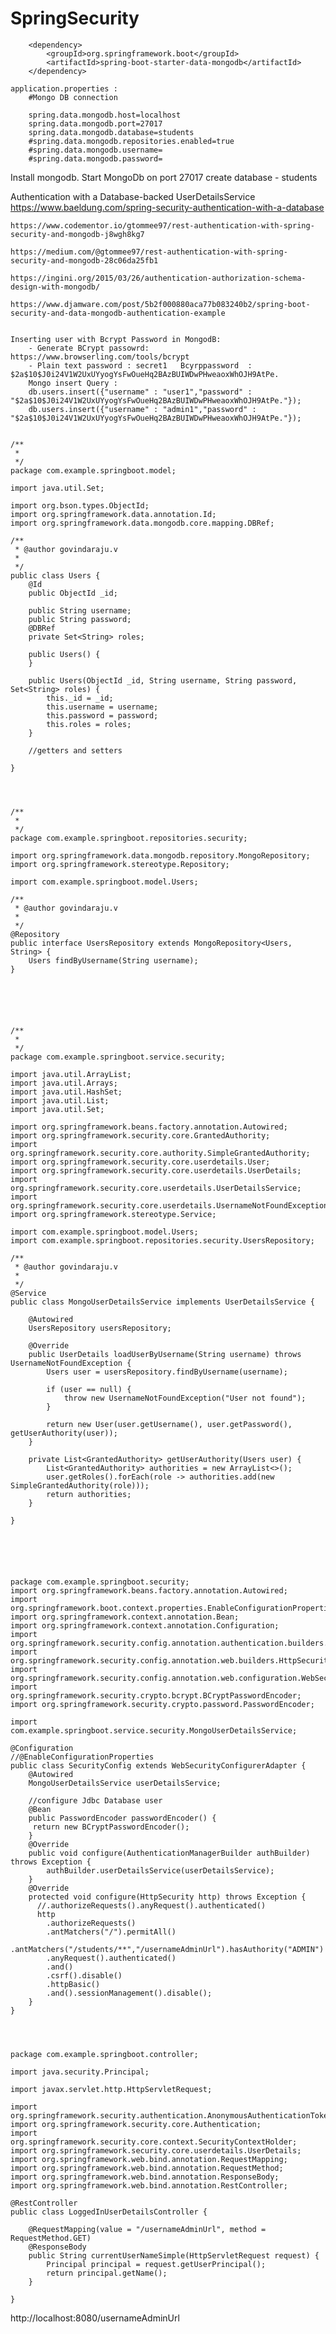 # SpringSecurity


		<dependency>
			<groupId>org.springframework.boot</groupId>
			<artifactId>spring-boot-starter-data-mongodb</artifactId>
		</dependency>

	application.properties :
		#Mongo DB connection

		spring.data.mongodb.host=localhost
		spring.data.mongodb.port=27017
		spring.data.mongodb.database=students
		#spring.data.mongodb.repositories.enabled=true
		#spring.data.mongodb.username=
		#spring.data.mongodb.password=



Install mongodb.
Start MongoDb on port 27017
create database - students


Authentication with a Database-backed UserDetailsService
	https://www.baeldung.com/spring-security-authentication-with-a-database
	
	https://www.codementor.io/gtommee97/rest-authentication-with-spring-security-and-mongodb-j8wgh8kg7
	
	https://medium.com/@gtommee97/rest-authentication-with-spring-security-and-mongodb-28c06da25fb1
	
	https://ingini.org/2015/03/26/authentication-authorization-schema-design-with-mongodb/
	
	https://www.djamware.com/post/5b2f000880aca77b083240b2/spring-boot-security-and-data-mongodb-authentication-example
	

	Inserting user with Bcrypt Password in MongodB:
		- Generate BCrypt passowrd: https://www.browserling.com/tools/bcrypt
		- Plain text password : secret1   Bcyrppassword  : $2a$10$J0i24V1W2UxUYyogYsFwOueHq2BAzBUIWDwPHweaoxWhOJH9AtPe.
		Mongo insert Query : 
		db.users.insert({"username" : "user1","password" : "$2a$10$J0i24V1W2UxUYyogYsFwOueHq2BAzBUIWDwPHweaoxWhOJH9AtPe."});
		db.users.insert({"username" : "admin1","password" : "$2a$10$J0i24V1W2UxUYyogYsFwOueHq2BAzBUIWDwPHweaoxWhOJH9AtPe."});


	/**
	 * 
	 */
	package com.example.springboot.model;

	import java.util.Set;

	import org.bson.types.ObjectId;
	import org.springframework.data.annotation.Id;
	import org.springframework.data.mongodb.core.mapping.DBRef;

	/**
	 * @author govindaraju.v
	 *
	 */
	public class Users {
		@Id
		public ObjectId _id;

		public String username;
		public String password;
		@DBRef
		private Set<String> roles;

		public Users() {
		}

		public Users(ObjectId _id, String username, String password, Set<String> roles) {
			this._id = _id;
			this.username = username;
			this.password = password;
			this.roles = roles;
		}

		//getters and setters

	}



 
	/**
	 * 
	 */
	package com.example.springboot.repositories.security;

	import org.springframework.data.mongodb.repository.MongoRepository;
	import org.springframework.stereotype.Repository;

	import com.example.springboot.model.Users;

	/**
	 * @author govindaraju.v
	 *
	 */
	@Repository
	public interface UsersRepository extends MongoRepository<Users, String> {
		Users findByUsername(String username);
	}






	/**
	 * 
	 */
	package com.example.springboot.service.security;

	import java.util.ArrayList;
	import java.util.Arrays;
	import java.util.HashSet;
	import java.util.List;
	import java.util.Set;

	import org.springframework.beans.factory.annotation.Autowired;
	import org.springframework.security.core.GrantedAuthority;
	import org.springframework.security.core.authority.SimpleGrantedAuthority;
	import org.springframework.security.core.userdetails.User;
	import org.springframework.security.core.userdetails.UserDetails;
	import org.springframework.security.core.userdetails.UserDetailsService;
	import org.springframework.security.core.userdetails.UsernameNotFoundException;
	import org.springframework.stereotype.Service;

	import com.example.springboot.model.Users;
	import com.example.springboot.repositories.security.UsersRepository;

	/**
	 * @author govindaraju.v
	 *
	 */
	@Service
	public class MongoUserDetailsService implements UserDetailsService {

		@Autowired
		UsersRepository usersRepository;

		@Override
		public UserDetails loadUserByUsername(String username) throws UsernameNotFoundException {
			Users user = usersRepository.findByUsername(username);

			if (user == null) {
				throw new UsernameNotFoundException("User not found");
			}

			return new User(user.getUsername(), user.getPassword(), getUserAuthority(user));
		}

		private List<GrantedAuthority> getUserAuthority(Users user) {
			List<GrantedAuthority> authorities = new ArrayList<>();
			user.getRoles().forEach(role -> authorities.add(new SimpleGrantedAuthority(role)));
			return authorities;
		}

	}






	package com.example.springboot.security;
	import org.springframework.beans.factory.annotation.Autowired;
	import org.springframework.boot.context.properties.EnableConfigurationProperties;
	import org.springframework.context.annotation.Bean;
	import org.springframework.context.annotation.Configuration;
	import org.springframework.security.config.annotation.authentication.builders.AuthenticationManagerBuilder;
	import org.springframework.security.config.annotation.web.builders.HttpSecurity;
	import org.springframework.security.config.annotation.web.configuration.WebSecurityConfigurerAdapter;
	import org.springframework.security.crypto.bcrypt.BCryptPasswordEncoder;
	import org.springframework.security.crypto.password.PasswordEncoder;

	import com.example.springboot.service.security.MongoUserDetailsService;

	@Configuration
	//@EnableConfigurationProperties
	public class SecurityConfig extends WebSecurityConfigurerAdapter {
		@Autowired
		MongoUserDetailsService userDetailsService;

		//configure Jdbc Database user 
		@Bean
		public PasswordEncoder passwordEncoder() {
		 return new BCryptPasswordEncoder();
		}
		@Override
		public void configure(AuthenticationManagerBuilder authBuilder) throws Exception {
			authBuilder.userDetailsService(userDetailsService);
		}
		@Override
		protected void configure(HttpSecurity http) throws Exception {
		  //.authorizeRequests().anyRequest().authenticated()
		  http
		    .authorizeRequests()
		    .antMatchers("/").permitAll()
		    .antMatchers("/students/**","/usernameAdminUrl").hasAuthority("ADMIN")
		    .anyRequest().authenticated()
		    .and()
		    .csrf().disable()
		    .httpBasic()
		    .and().sessionManagement().disable();
		}	
	}




	package com.example.springboot.controller;

	import java.security.Principal;

	import javax.servlet.http.HttpServletRequest;

	import org.springframework.security.authentication.AnonymousAuthenticationToken;
	import org.springframework.security.core.Authentication;
	import org.springframework.security.core.context.SecurityContextHolder;
	import org.springframework.security.core.userdetails.UserDetails;
	import org.springframework.web.bind.annotation.RequestMapping;
	import org.springframework.web.bind.annotation.RequestMethod;
	import org.springframework.web.bind.annotation.ResponseBody;
	import org.springframework.web.bind.annotation.RestController;

	@RestController
	public class LoggedInUserDetailsController {

		@RequestMapping(value = "/usernameAdminUrl", method = RequestMethod.GET)
		@ResponseBody
		public String currentUserNameSimple(HttpServletRequest request) {
			Principal principal = request.getUserPrincipal();
			return principal.getName();
		}

	}


http://localhost:8080/usernameAdminUrl


